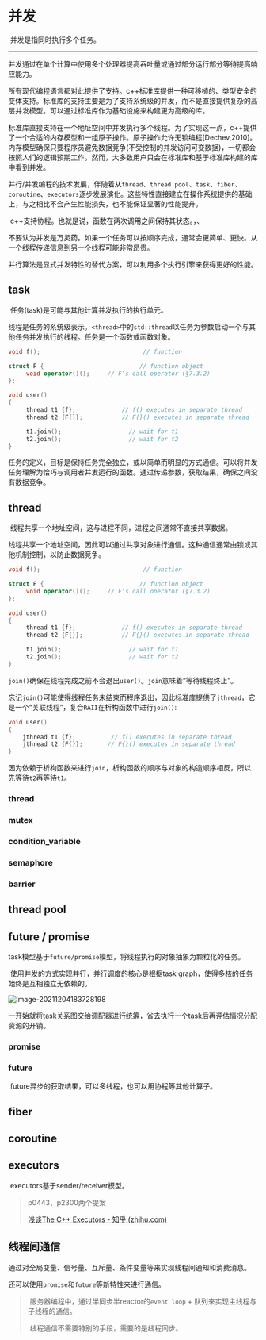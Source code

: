 

# 并发

​		并发是指同时执行多个任务。

---

​		并发通过在单个计算中使用多个处理器提高吞吐量或通过部分运行部分等待提高响应能力。

​		所有现代编程语言都对此提供了支持。c++标准库提供一种可移植的、类型安全的变体支持。标准库的支持主要是为了支持系统级的并发，而不是直接提供复杂的高层并发模型。可以通过标准库作为基础设施来构建更为高级的库。

​		标准库直接支持在一个地址空间中并发执行多个线程。为了实现这一点，c++提供了一个合适的内存模型和一组原子操作。原子操作允许无锁编程[Dechev,2010]。内存模型确保只要程序员避免数据竞争(不受控制的并发访问可变数据)，一切都会按照人们的逻辑预期工作。然而，大多数用户只会在标准库和基于标准库构建的库中看到并发。

​		并行/并发编程的技术发展，伴随着从`thread`、`thread pool`、`task`、`fiber`、`coroutine`、`executors`逐步发展演化。这些特性直接建立在操作系统提供的基础上，与之相比不会产生性能损失，也不能保证显著的性能提升。

​		c++支持协程。也就是说，函数在两次调用之间保持其状态。，、

​		不要认为并发是万灵药。如果一个任务可以按顺序完成，通常会更简单、更快。从一个线程传递信息到另一个线程可能非常昂贵。

​		并行算法是显式并发特性的替代方案，可以利用多个执行引擎来获得更好的性能。





## task

​		任务(task)是可能与其他计算并发执行的执行单元。

​		线程是任务的系统级表示。`<thread>`中的`std::thread`以任务为参数启动一个与其他任务并发执行的线程。任务是一个函数或函数对象。

```c++
void f();                             // function

struct F {                           // function object
     void operator()();     // F's call operator (§7.3.2)
};

void user()
{
     thread t1 {f};             // f() executes in separate thread
     thread t2 {F{}};         	// F{}() executes in separate thread

     t1.join();                   // wait for t1
     t2.join();                   // wait for t2
}
```

​		任务的定义，目标是保持任务完全独立，或以简单而明显的方式通信。可以将并发任务理解为恰巧与调用者并发运行的函数。通过传递参数，获取结果，确保之间没有数据竞争。



## thread

​		线程共享一个地址空间，这与进程不同，进程之间通常不直接共享数据。

​		线程共享一个地址空间，因此可以通过共享对象进行通信。这种通信通常由锁或其他机制控制，以防止数据竞争。

```c++
void f();                             // function

struct F {                           // function object
     void operator()();     // F's call operator (§7.3.2)
};

void user()
{
     thread t1 {f};             // f() executes in separate thread
     thread t2 {F{}};         	// F{}() executes in separate thread

     t1.join();                   // wait for t1
     t2.join();                   // wait for t2
}
```

​		`join()`确保在线程完成之前不会退出``user()``。`join`意味着“等待线程终止”。

​		忘记``join()``可能使得线程任务未结束而程序退出，因此标准库提供了``jthread``，它是一个“关联线程”，复合``RAII``在析构函数中进行``join()``:

```c++
void user()
{
    jthread t1 {f};          // f() executes in separate thread
	jthread t2 {F{}};       // F{}() executes in separate thread
}
```

​		因为依赖于析构函数来进行`join`，析构函数的顺序与对象的构造顺序相反，所以先等待`t2`再等待`t1`。



### thread

### mutex

### condition_variable

### semaphore

### barrier

## thread pool



## future / promise

​		task模型基于`future/promise`模型，将线程执行的对象抽象为颗粒化的任务。

​		使用并发的方式实现并行，并行调度的核心是根据task graph，使得多核的任务始终是互相独立无依赖的。

![image-20211204183728198](https://gitee.com/masstsing/picgo-picserver/raw/master/image-20211204183728198.png)

​		一开始就将task关系图交给调配器进行统筹，省去执行一个task后再评估情况分配资源的开销。



### promise



### future

​		future异步的获取结果，可以多线程，也可以用协程等其他计算子。

## fiber

## coroutine

## executors

​		executors基于sender/receiver模型。

> p0443、p2300两个提案
>
> [浅谈The C++ Executors - 知乎 (zhihu.com)](https://zhuanlan.zhihu.com/p/395250667?utm_source=wechat_session&utm_medium=social&utm_oi=27088287432704&utm_campaign=shareopn)



## 线程间通信

​		通过对全局变量、信号量、互斥量、条件变量等来实现线程间通知和消费消息。

​		还可以使用`promise`和`future`等新特性来进行通信。

> ​		服务器编程中，通过半同步半reactor的`event loop` + 队列来实现主线程与子线程的通信。
>
> ​		线程通信不需要特别的手段，需要的是线程同步。

